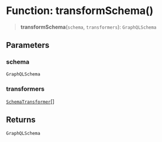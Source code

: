 # Function: transformSchema()

> **transformSchema**(`schema`, `transformers`): `GraphQLSchema`

## Parameters

### schema

`GraphQLSchema`

### transformers

[`SchemaTransformer`](../type-aliases/SchemaTransformer.md)[]

## Returns

`GraphQLSchema`

